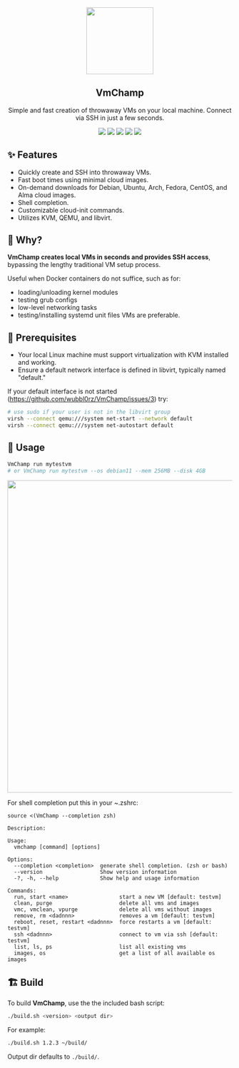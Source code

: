 <div align="center" width="100%">
    <img src="https://user-images.githubusercontent.com/30373916/227715640-22e0fa02-8f17-4fbd-a81d-4a010007972a.png" width="150" />
</div>

<div align="center" width="100%">
    <h2>VmChamp</h2>
    <p>Simple and fast creation of throwaway VMs on your local machine. Connect via SSH in just a few seconds.</p>
    <a target="_blank" href="https://aur.archlinux.org/packages/vmchamp-bin"><img src="https://img.shields.io/aur/version/vmchamp-bin" /></a>
    <a target="_blank" href="https://github.com/wubbl0rz/VmChamp/actions"><img src="https://img.shields.io/github/actions/workflow/status/wubbl0rz/VmChamp/build.yml" /></a>
    <a target="_blank" href="https://github.com/wubbl0rz/VmChamp/stargazers"><img src="https://img.shields.io/github/stars/wubbl0rz/VmChamp" /></a>
    <a target="_blank" href="https://github.com/wubbl0rz/VmChamp/releases"><img src="https://img.shields.io/github/v/release/wubbl0rz/VmChamp?display_name=tag" /></a>
    <a target="_blank" href="https://github.com/wubbl0rz/VmChamp/commits/master"><img src="https://img.shields.io/github/last-commit/wubbl0rz/VmChamp" /></a>
</div>

## ✨ Features
- Quickly create and SSH into throwaway VMs.
- Fast boot times using minimal cloud images.
- On-demand downloads for Debian, Ubuntu, Arch, Fedora, CentOS, and Alma cloud images.
- Shell completion.
- Customizable cloud-init commands.
- Utilizes KVM, QEMU, and libvirt.


## 🤔 Why?
**VmChamp creates local VMs in seconds and provides SSH access**, bypassing the lengthy traditional VM setup process.

Useful when Docker containers do not suffice, such as for:
- loading/unloading kernel modules
- testing grub configs
- low-level networking tasks
- testing/installing systemd unit files
VMs are preferable.


## 🔧 Prerequisites

- Your local Linux machine must support virtualization with KVM installed and working.
- Ensure a default network interface is defined in libvirt, typically named "default."

If your default interface is not started (https://github.com/wubbl0rz/VmChamp/issues/3) try:

```BASH
# use sudo if your user is not in the libvirt group
virsh --connect qemu:///system net-start --network default
virsh --connect qemu:///system net-autostart default
```

## 🚀 Usage

```BASH
VmChamp run mytestvm
# or VmChamp run mytestvm --os debian11 --mem 256MB --disk 4GB
```

<img src="https://user-images.githubusercontent.com/30373916/227714582-0338020d-6d84-4bd8-b3cd-a753cc19e3fa.png" width="700px">

For shell completion put this in your ~.zshrc:

```
source <(VmChamp --completion zsh)
```

```
Description:

Usage:
  vmchamp [command] [options]

Options:
  --completion <completion>  generate shell completion. (zsh or bash)
  --version                  Show version information
  -?, -h, --help             Show help and usage information

Commands:
  run, start <name>                start a new VM [default: testvm]
  clean, purge                     delete all vms and images
  vmc, vmclean, vpurge             delete all vms without images
  remove, rm <dadnnn>              removes a vm [default: testvm]
  reboot, reset, restart <dadnnn>  force restarts a vm [default: testvm]
  ssh <dadnnn>                     connect to vm via ssh [default: testvm]
  list, ls, ps                     list all existing vms
  images, os                       get a list of all available os images
```

## 🏗️ Build

To build **VmChamp**, use the the included bash script:

```BASH
./build.sh <version> <output dir>
```

For example:

```BASH
./build.sh 1.2.3 ~/build/
```

Output dir defaults to `./build/`.
